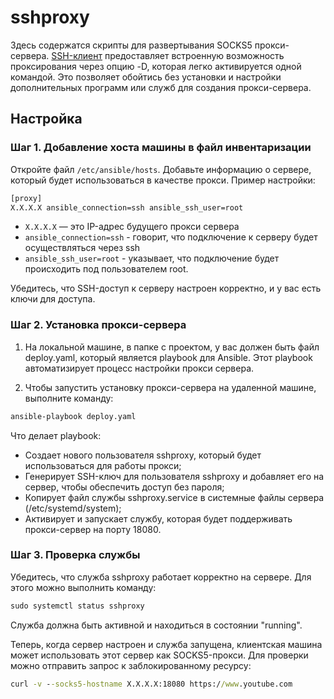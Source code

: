 # sshproxy

Здесь содержатся скрипты для развертывания SOCKS5 прокси-сервера. [SSH-клиент](https://www.man7.org/linux/man-pages/man1/ssh.1.html)
предоставляет встроенную возможность проксирования через опцию -D, которая легко активируется одной командой. Это позволяет
обойтись без установки и настройки дополнительных программ или служб для создания прокси-сервера.

## Настройка

### Шаг 1. Добавление хоста машины в файл инвентаризации

Откройте файл `/etc/ansible/hosts`.
Добавьте информацию о сервере, который будет использоваться в качестве прокси. Пример настройки:

```cmd
[proxy]
X.X.X.X ansible_connection=ssh ansible_ssh_user=root
```

- `X.X.X.X` — это IP-адрес будущего прокси сервера
- `ansible_connection=ssh` - говорит, что подключение к серверу будет осуществляться через ssh
- `ansible_ssh_user=root` - указывает, что подключение будет происходить под пользователем root.
 
Убедитесь, что SSH-доступ к серверу настроен корректно, и у вас есть ключи для доступа.

### Шаг 2. Установка прокси-сервера

1. На локальной машине, в папке с проектом, у вас должен быть файл deploy.yaml, который является playbook для Ansible.
Этот playbook автоматизирует процесс настройки прокси сервера.

2. Чтобы запустить установку прокси-сервера на удаленной машине, выполните команду:

```cmd
ansible-playbook deploy.yaml
```

Что делает playbook:

- Создает нового пользователя sshproxy, который будет использоваться для работы прокси;
- Генерирует SSH-ключ для пользователя sshproxy и добавляет его на сервер, чтобы обеспечить доступ без пароля;
- Копирует файл службы sshproxy.service в системные файлы сервера (/etc/systemd/system);
- Активирует и запускает службу, которая будет поддерживать прокси-сервер на порту 18080.

### Шаг 3. Проверка службы

Убедитесь, что служба sshproxy работает корректно на сервере. Для этого можно выполнить команду:

```cmd
sudo systemctl status sshproxy
```

Служба должна быть активной и находиться в состоянии "running".

Теперь, когда сервер настроен и служба запущена, клиентская машина может использовать этот сервер как SOCKS5-прокси. Для
проверки можно отправить запрос к заблокированному ресурсу:

```cmd
curl -v --socks5-hostname X.X.X.X:18080 https://www.youtube.com
```
